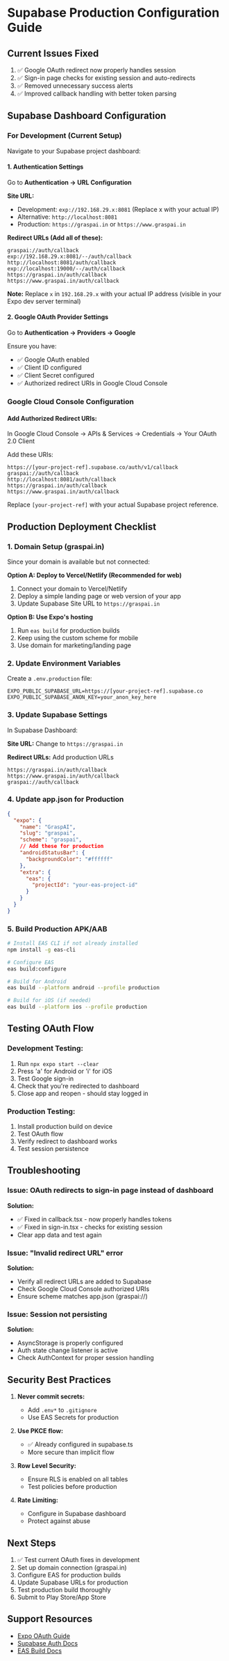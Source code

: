 # Supabase Production Configuration Guide

## Current Issues Fixed
1. ✅ Google OAuth redirect now properly handles session
2. ✅ Sign-in page checks for existing session and auto-redirects
3. ✅ Removed unnecessary success alerts
4. ✅ Improved callback handling with better token parsing

## Supabase Dashboard Configuration

### For Development (Current Setup)
Navigate to your Supabase project dashboard:

#### 1. Authentication Settings
Go to **Authentication → URL Configuration**

**Site URL:**
- Development: `exp://192.168.29.x:8081` (Replace x with your actual IP)
- Alternative: `http://localhost:8081`
- Production: `https://graspai.in` or `https://www.graspai.in`

**Redirect URLs (Add all of these):**
```
graspai://auth/callback
exp://192.168.29.x:8081/--/auth/callback
http://localhost:8081/auth/callback
exp://localhost:19000/--/auth/callback
https://graspai.in/auth/callback
https://www.graspai.in/auth/callback
```

**Note:** Replace `x` in `192.168.29.x` with your actual IP address (visible in your Expo dev server terminal)

#### 2. Google OAuth Provider Settings
Go to **Authentication → Providers → Google**

Ensure you have:
- ✅ Google OAuth enabled
- ✅ Client ID configured
- ✅ Client Secret configured
- ✅ Authorized redirect URIs in Google Cloud Console

### Google Cloud Console Configuration

#### Add Authorized Redirect URIs:
In Google Cloud Console → APIs & Services → Credentials → Your OAuth 2.0 Client

Add these URIs:
```
https://[your-project-ref].supabase.co/auth/v1/callback
graspai://auth/callback
http://localhost:8081/auth/callback
https://graspai.in/auth/callback
https://www.graspai.in/auth/callback
```

Replace `[your-project-ref]` with your actual Supabase project reference.

## Production Deployment Checklist

### 1. Domain Setup (graspai.in)
Since your domain is available but not connected:

**Option A: Deploy to Vercel/Netlify (Recommended for web)**
1. Connect your domain to Vercel/Netlify
2. Deploy a simple landing page or web version of your app
3. Update Supabase Site URL to `https://graspai.in`

**Option B: Use Expo's hosting**
1. Run `eas build` for production builds
2. Keep using the custom scheme for mobile
3. Use domain for marketing/landing page

### 2. Update Environment Variables
Create a `.env.production` file:
```env
EXPO_PUBLIC_SUPABASE_URL=https://[your-project-ref].supabase.co
EXPO_PUBLIC_SUPABASE_ANON_KEY=your_anon_key_here
```

### 3. Update Supabase Settings
In Supabase Dashboard:

**Site URL:** Change to `https://graspai.in`

**Redirect URLs:** Add production URLs
```
https://graspai.in/auth/callback
https://www.graspai.in/auth/callback
graspai://auth/callback
```

### 4. Update app.json for Production
```json
{
  "expo": {
    "name": "GraspAI",
    "slug": "graspai",
    "scheme": "graspai",
    // Add these for production
    "androidStatusBar": {
      "backgroundColor": "#ffffff"
    },
    "extra": {
      "eas": {
        "projectId": "your-eas-project-id"
      }
    }
  }
}
```

### 5. Build Production APK/AAB
```bash
# Install EAS CLI if not already installed
npm install -g eas-cli

# Configure EAS
eas build:configure

# Build for Android
eas build --platform android --profile production

# Build for iOS (if needed)
eas build --platform ios --profile production
```

## Testing OAuth Flow

### Development Testing:
1. Run `npx expo start --clear`
2. Press 'a' for Android or 'i' for iOS
3. Test Google sign-in
4. Check that you're redirected to dashboard
5. Close app and reopen - should stay logged in

### Production Testing:
1. Install production build on device
2. Test OAuth flow
3. Verify redirect to dashboard works
4. Test session persistence

## Troubleshooting

### Issue: OAuth redirects to sign-in page instead of dashboard
**Solution:** 
- ✅ Fixed in callback.tsx - now properly handles tokens
- ✅ Fixed in sign-in.tsx - checks for existing session
- Clear app data and test again

### Issue: "Invalid redirect URL" error
**Solution:**
- Verify all redirect URLs are added to Supabase
- Check Google Cloud Console authorized URIs
- Ensure scheme matches app.json (graspai://)

### Issue: Session not persisting
**Solution:**
- AsyncStorage is properly configured
- Auth state change listener is active
- Check AuthContext for proper session handling

## Security Best Practices

1. **Never commit secrets:**
   - Add `.env*` to `.gitignore`
   - Use EAS Secrets for production

2. **Use PKCE flow:**
   - ✅ Already configured in supabase.ts
   - More secure than implicit flow

3. **Row Level Security:**
   - Ensure RLS is enabled on all tables
   - Test policies before production

4. **Rate Limiting:**
   - Configure in Supabase dashboard
   - Protect against abuse

## Next Steps

1. ✅ Test current OAuth fixes in development
2. Set up domain connection (graspai.in)
3. Configure EAS for production builds
4. Update Supabase URLs for production
5. Test production build thoroughly
6. Submit to Play Store/App Store

## Support Resources

- [Expo OAuth Guide](https://docs.expo.dev/guides/authentication/)
- [Supabase Auth Docs](https://supabase.com/docs/guides/auth)
- [EAS Build Docs](https://docs.expo.dev/build/introduction/)
